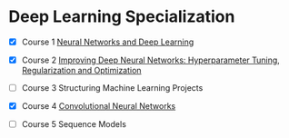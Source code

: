 # Deep Learning Specialization

- [x] Course 1 [Neural Networks and Deep Learning](https://coursera.org/share/95be85649e892e89a238bda1b6fbfa77)
- [x] Course 2 [Improving Deep Neural Networks: Hyperparameter Tuning, Regularization and Optimization](https://coursera.org/share/60a1ac3c67a6fd8c33dcb3cd495c967a)
- [ ] Course 3 Structuring Machine Learning Projects
- [x] Course 4 [Convolutional Neural Networks](https://coursera.org/share/73a09b17d477a7b220a2063c849b7be0)
- [ ] Course 5 Sequence Models

